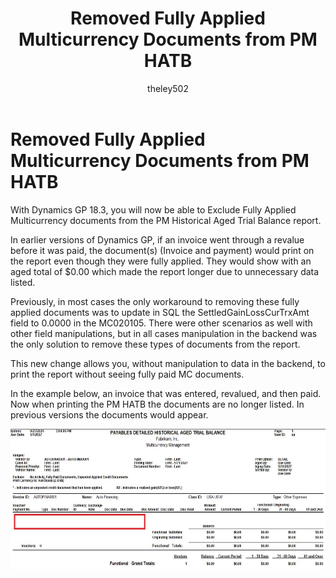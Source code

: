 ﻿---
title: Removed Fully Applied Multicurrency Documents from PM HATB 
description: New in October 2020 - Removed Fully Applied Multicurrency Documents from PM HATB
ms.date: 10/01/2020
ms.topic: article
ms.prod: dynamics-gp
author: theley502
ms.author: theley
manager: edupont
---

# Removed Fully Applied Multicurrency Documents from PM HATB

With Dynamics GP 18.3, you will now be able to Exclude Fully Applied Multicurrency documents from the PM Historical Aged Trial Balance report.

In earlier versions of Dynamics GP, if an invoice went through a revalue before it was paid, the document(s) (Invoice and payment) would print on the report even though they were fully applied. They would show with an aged total of $0.00 which made the report longer due to unnecessary data listed. 

Previously, in most cases the only workaround to removing these fully applied documents was to update in SQL the SettledGainLossCurTrxAmt field to 0.0000 in the MC020105. There were other scenarios as well with other field manipulations, but in all cases manipulation in the backend was the only solution to remove these types of documents from the report.  

This new change allows you, without manipulation to data in the backend, to print the report without seeing fully paid MC documents.

In the example below, an invoice that was entered, revalued, and then paid. Now when printing the PM HATB the documents are no longer listed. In previous versions the documents would appear.

<img src="media/image27.png" alt="Print-out of Payables Detailed Historical Aged Trial Balance" width="622" height="225" />
